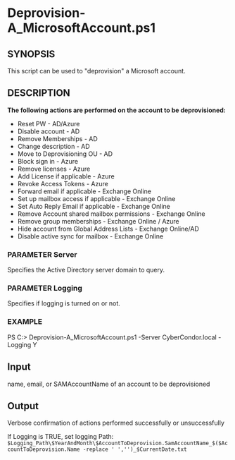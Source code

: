 # Deprovision-A_MicrosoftAccount.ps1
## SYNOPSIS
This script can be used to "deprovision" a Microsoft account.

## DESCRIPTION
**The following actions are performed on the account to be deprovisioned:**
- Reset PW - AD/Azure
- Disable account - AD
- Remove Memberships - AD
- Change description - AD 
- Move to Deprovisioning OU - AD
- Block sign in - Azure
- Remove licenses - Azure
- Add License if applicable - Azure
- Revoke Access Tokens - Azure
- Forward email if applicable - Exchange Online
- Set up mailbox access if applicable - Exchange Online
- Set Auto Reply Email if applicable - Exchange Online
- Remove Account shared mailbox permissions - Exchange Online
- Remove group memberships - Exchange Online / Azure
- Hide account from Global Address Lists - Exchange Online/AD
- Disable active sync for mailbox - Exchange Online

### PARAMETER Server
Specifies the Active Directory server domain to query.

### PARAMETER Logging
Specifies if logging is turned on or not.

### EXAMPLE
PS C:\> Deprovision-A_MicrosoftAccount.ps1 -Server CyberCondor.local -Logging Y

## Input
name, email, or SAMAccountName of an account to be deprovisioned

## Output
Verbose confirmation of actions performed successfully or unsuccessfully

If Logging is TRUE, set logging Path:
```$Logging_Path\$YearAndMonth\$AccountToDeprovision.SamAccountName_$($AccountToDeprovision.Name -replace ' ','')_$CurrentDate.txt```

